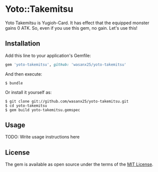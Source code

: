 # Yoto::Takemitsu

Yoto Takemitsu is Yugioh-Card. It has effect that the equipped monster gains 0 ATK.
So, even if you use this gem, no gain.
Let's use this!

## Installation

Add this line to your application's Gemfile:

```ruby
gem 'yoto-takemitsu', github: 'wasanx25/yoto-takemitsu'
```

And then execute:

    $ bundle

Or install it yourself as:

    $ git clone git://github.com/wasanx25/yoto-takemitsu.git
    $ cd yoto-takemitsu
    $ gem build yoto-takemitsu.gemspec

## Usage

TODO: Write usage instructions here

## License

The gem is available as open source under the terms of the [MIT License](http://opensource.org/licenses/MIT).


